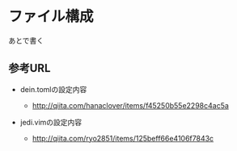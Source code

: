 # ファイル構成

あとで書く

## 参考URL

- dein.tomlの設定内容
    
    - http://qiita.com/hanaclover/items/f45250b55e2298c4ac5a

- jedi.vimの設定内容
    
    - http://qiita.com/ryo2851/items/125beff66e4106f7843c 
